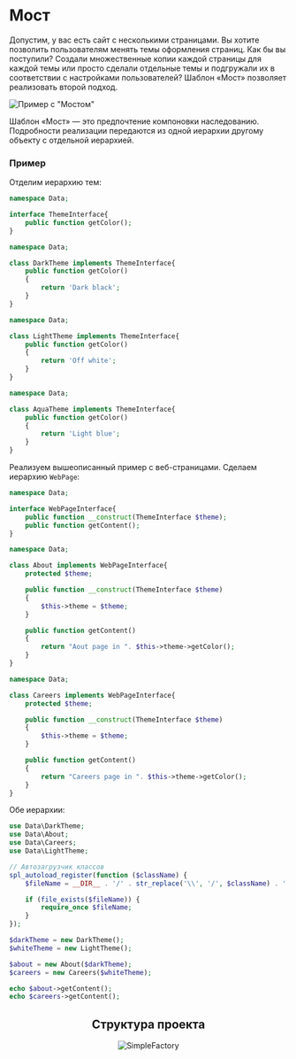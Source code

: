 # Мост

Допустим, у вас есть сайт с несколькими страницами. Вы хотите позволить пользователям менять темы оформления страниц. Как бы вы поступили? Создали множественные копии каждой страницы для каждой темы или просто сделали отдельные темы и подгружали их в соответствии с настройками пользователей? Шаблон «Мост» позволяет реализовать второй подход.

![Пример с "Мостом"](https://habrastorage.org/files/693/d31/e70/693d31e709f249bfab95520c182af6d6.jpg)

Шаблон «Мост» — это предпочтение компоновки наследованию. Подробности реализации передаются из одной иерархии другому объекту с отдельной иерархией.

<h3><strong>Пример</strong></h3>

Отделим иерархию тем:

```php
namespace Data;

interface ThemeInterface{
    public function getColor();
}
```

```php
namespace Data;

class DarkTheme implements ThemeInterface{
    public function getColor()
    {
        return 'Dark black';
    }
}
```

```php
namespace Data;

class LightTheme implements ThemeInterface{
    public function getColor()
    {
        return 'Off white';
    }
}
```

```php
namespace Data;

class AquaTheme implements ThemeInterface{
    public function getColor()
    {
        return 'Light blue';
    }
}
```

Реализуем вышеописанный пример с веб-страницами. Сделаем иерархию `WebPage`:

```php
namespace Data;

interface WebPageInterface{
    public function __construct(ThemeInterface $theme);
    public function getContent();
}
```

```php
namespace Data;

class About implements WebPageInterface{
    protected $theme;

    public function __construct(ThemeInterface $theme)
    {
        $this->theme = $theme;
    }

    public function getContent()
    {
        return "Aout page in ". $this->theme->getColor();
    }
}
```

```php
namespace Data;

class Careers implements WebPageInterface{
    protected $theme;

    public function __construct(ThemeInterface $theme)
    {
        $this->theme = $theme;
    }

    public function getContent()
    {
        return "Careers page in ". $this->theme->getColor();
    }
}
```

Обе иерархии:

```php
use Data\DarkTheme;
use Data\About;
use Data\Careers;
use Data\LightTheme;

// Автозагрузчик классов
spl_autoload_register(function ($className) {
    $fileName = __DIR__ . '/' . str_replace('\\', '/', $className) . '.php';

    if (file_exists($fileName)) {
        require_once $fileName;
    }
});

$darkTheme = new DarkTheme();
$whiteTheme = new LightTheme();

$about = new About($darkTheme);
$careers = new Careers($whiteTheme);

echo $about->getContent();
echo $careers->getContent();
```

<div align="center">
    <h2> Структура проекта </h2>
    <img src="https://sun9-21.userapi.com/impg/-06ZTSUGBTOE-FTg5rRlK56eoTcl1XzLg3MlCw/ZTB91LJpUf0.jpg?size=534x617&quality=96&sign=b95aa3dfdd23ab70433f40635f60f59c&type=album" alt="SimpleFactory">
</div>
